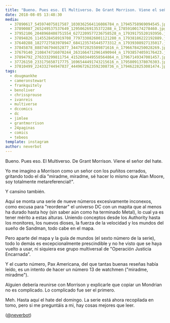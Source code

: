 ```yaml
---
title: "Bueno. Pues eso. El Multiverso. De Grant Morrison. Viene el señor del hate"
date: 2018-08-05 13:48:30
media: 
  - 37890617_545974075817587_1030362564116086784_n_17945758969094545.jpg
  - 37890087_265249537537649_129506269135372288_n_17859100174278460.jpg
  - 37952106_2048968408751554_6272209577236758528_n_17939175520193956.jpg
  - 37894826_1145528458919708_7797330826001121280_n_17938186222192889.jpg
  - 37640288_1827727583978947_6841235745445773312_n_17939308927135017.jpg
  - 37845878_888746794652877_3447972025509871616_n_17966784250028269.jpg
  - 37679140_2108474716070244_2631664712961490944_n_17938574059176423.jpg
  - 37894792_276333299811754_4152603449558564864_n_17967149347001457.jpg
  - 37726150_233175650717775_1696544491743215616_n_17958091378076303.jpg
  - 37810499_224332744947837_4449672623592308736_n_17946228253081474.jpg
tags: 
  - dougmankhe
  - cameronstewart
  - frankquitely
  - benoliver
  - chrissprouse
  - ivanreis
  - multiverse
  - dccomics
  - dc
  - jimlee
  - grantmorrison
  - 24paginas
  - comics
  - tebeos
template: instagram
author: neverbot
---
```


Bueno. Pues eso. El Multiverso. De Grant Morrison. Viene el señor del hate.

Yo me imagino a Morrison como un señor con los puñitos cerrados, gritando todo el día "miradme, miradme, sé hacer lo mismo que Alan Moore, soy totalmente metareferencial!".

Y cansino también.

Aquí se monta una serie de nueve números excesivamente inconexos, como excusa para "reordenar" el universo DC con un mapita que al menos ha durado hasta hoy (sin saber aún como ha terminado Metal), lo cual ya es tener mérito a estas alturas. Uniendo conceptos desde los Authority hasta los monitores, los nuevos dioses, la fuerza de la velocidad y los mundos del sueño de Sandman, todo cabe en el mapa.

Pero aparte del mapa y la guía de mundos (el sexto número de la serie), todo lo demás es excepcionalmente prescindible y no he visto que se haya vuelto a usar, ni siquiera ese grupo multiversal de "Operación Justicia Encarnada".

Y el cuarto número, Pax Americana, del que tantas buenas reseñas había leído, es un intento de hacer un número 13 de watchmen ("miradme, miradme").

Alguien debería reunirse con Morrison y explicarle que copiar un Mondrian no es complicado. Lo complicado fue ser el primero.

Meh. Hasta aquí el hate del domingo. La serie está ahora recopilada en tomo, pero si me preguntáis a mi, hay cosas mejores que leer.

([@neverbot](https://instagram.com/neverbot))
